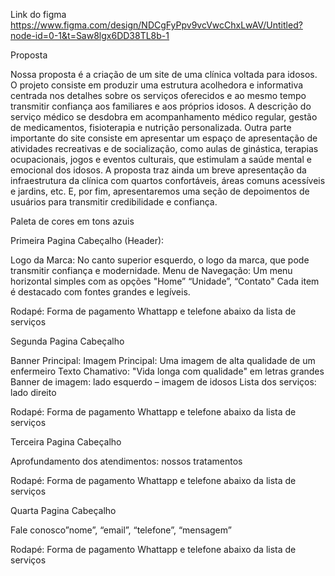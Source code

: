 Link do figma 
https://www.figma.com/design/NDCgFyPpv9vcVwcChxLwAV/Untitled?node-id=0-1&t=Saw8lgx6DD38TL8b-1
 


Proposta 

Nossa proposta é a criação de um site de uma clínica voltada para idosos. O projeto consiste em produzir uma estrutura acolhedora e informativa centrada nos detalhes sobre os serviços oferecidos e ao mesmo tempo transmitir confiança aos familiares e aos próprios idosos. A descrição do serviço médico se desdobra em acompanhamento médico regular, gestão de medicamentos, fisioterapia e nutrição personalizada. Outra parte importante do site consiste em apresentar um espaço de apresentação de atividades recreativas e de socialização, como aulas de ginástica, terapias ocupacionais, jogos e eventos culturais, que estimulam a saúde mental e emocional dos idosos. A proposta traz ainda um breve apresentação da infraestrutura da clínica com quartos confortáveis, áreas comuns acessíveis e jardins, etc. E, por fim, apresentaremos uma seção de depoimentos de usuários para transmitir credibilidade e confiança. 

Paleta de cores em tons azuis  


Primeira Pagina 
Cabeçalho (Header): 

Logo da Marca: No canto superior esquerdo, o logo da marca, que pode transmitir confiança e modernidade. 
Menu de Navegação: Um menu horizontal simples com as opções "Home” “Unidade”, “Contato" Cada item é destacado com fontes grandes e legíveis. 

Rodapé: 
Forma de pagamento 
Whattapp e telefone abaixo da lista de serviços 

 

Segunda Pagina 
Cabeçalho 

Banner Principal: 
Imagem Principal: Uma imagem de alta qualidade de um enfermeiro Texto Chamativo: "Vida longa com qualidade" em letras grandes 
Banner de imagem: lado esquerdo – imagem de idosos 
Lista dos serviços: lado direito  

Rodapé: 
Forma de pagamento 
Whattapp e telefone abaixo da lista de serviços 

 

 
Terceira Pagina 
Cabeçalho 

Aprofundamento dos atendimentos: nossos tratamentos 

Rodapé: 
Forma de pagamento 
Whattapp e telefone abaixo da lista de serviços 

 

 
Quarta Pagina 
Cabeçalho 

Fale conosco”nome”, “email”, “telefone”, “mensagem” 

Rodapé: 
Forma de pagamento 
Whattapp e telefone abaixo da lista de serviços 